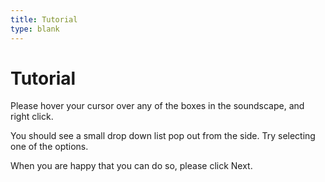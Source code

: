 ```yaml
---
title: Tutorial
type: blank
---
```

<head>
<link rel="stylesheet" href="styles.css">
</head>

# Tutorial

 Please hover your cursor over any of the boxes in the soundscape, and right click.

You should see a small drop down list  pop out from the side. Try selecting one of the options.

When you are happy that you can do so, please click Next.

